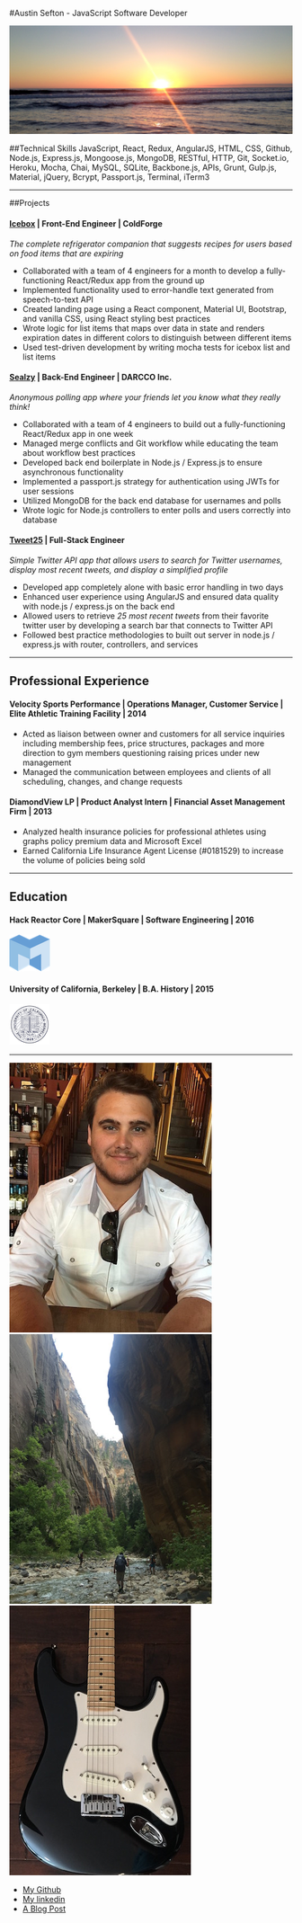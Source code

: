 #Austin Sefton - JavaScript Software Developer


![sunset](./assets/sunset.jpg)

##Technical Skills
JavaScript, React, Redux, AngularJS, HTML, CSS, Github, Node.js, Express.js, Mongoose.js, MongoDB, RESTful, HTTP, Git, Socket.io, Heroku, Mocha, Chai, MySQL, SQLite, Backbone.js, APIs, Grunt, Gulp.js, Material, jQuery, Bcrypt, Passport.js, Terminal, iTerm3

---------

##Projects
#### [Icebox](http://www.iceboxapp.io) | Front-End Engineer | ColdForge
*The complete refrigerator companion that suggests recipes for users based on food items that are expiring*

- Collaborated with a team of 4 engineers for a month to develop a fully-functioning React/Redux app from the ground up
- Implemented functionality used to error-handle text generated from speech-to-text API
- Created landing page using a React component, Material UI, Bootstrap, and vanilla CSS, using React styling best practices
- Wrote logic for list items that maps over data in state and renders expiration dates in different colors to distinguish between
different items
- Used test-driven development by writing mocha tests for icebox list and list items

#### [Sealzy](http://www.sealzy.com) | Back-End Engineer | DARCCO Inc.
*Anonymous polling app where your friends let you know what they really think!*

- Collaborated with a team of 4 engineers to build out a fully-functioning React/Redux app in one week
- Managed merge conflicts and Git workflow while educating the team about workflow best practices
- Developed back end boilerplate in Node.js / Express.js to ensure asynchronous functionality
- Implemented a passport.js strategy for authentication using JWTs for user sessions
- Utilized MongoDB for the back end database for usernames and polls
- Wrote logic for Node.js controllers to enter polls and users correctly into database

#### [Tweet25](https://quiet-caverns-77064.herokuapp.com/) | Full-Stack Engineer
*Simple Twitter API app that allows users to search for Twitter usernames, display most recent tweets, and display a simplified profile*

- Developed app completely alone with basic error handling in two days
- Enhanced user experience using AngularJS and ensured data quality with node.js / express.js on the back end
- Allowed users to retrieve *25 most recent tweets* from their favorite twitter user by developing a search bar that connects to
Twitter API
- Followed best practice methodologies to built out server in node.js / express.js with router, controllers, and services

---------

## Professional Experience

#### Velocity Sports Performance |  Operations Manager, Customer Service | Elite Athletic Training Facility | 2014

- Acted as liaison between owner and customers for all service inquiries including membership fees, price structures, packages and more direction to gym members questioning raising prices under new management
- Managed the communication between employees and clients of all scheduling, changes, and change requests

#### DiamondView LP | Product Analyst Intern | Financial Asset Management Firm | 2013

- Analyzed health insurance policies for professional athletes using graphs policy premium data and Microsoft Excel 
- Earned California Life Insurance Agent License (#0181529) to increase the volume of policies being sold

---------

## Education
#### Hack Reactor Core | MakerSquare | Software Engineering | 2016
![MakerSquare](./assets/makersquare-logo.png) 
#### University of California, Berkeley | B.A. History | 2015
![UCBerkeley](./assets/ucb-seal-white.png) 

---------

![Me](./assets/profile.jpg)
![Narrows](./assets/narrows.jpg)
![Strat](./assets/strat.jpg)

- [My Github](https://github.com/sefton419) 
- [My linkedin](https://www.linkedin.com/in/austinseftonusa) 
- [A Blog Post](https://sefton419.wordpress.com/)


